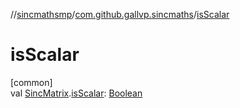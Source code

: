 //[sincmathsmp](../../index.md)/[com.github.gallvp.sincmaths](index.md)/[isScalar](is-scalar.md)

# isScalar

[common]\
val [SincMatrix](-sinc-matrix/index.md).[isScalar](is-scalar.md): [Boolean](https://kotlinlang.org/api/latest/jvm/stdlib/kotlin/-boolean/index.html)
